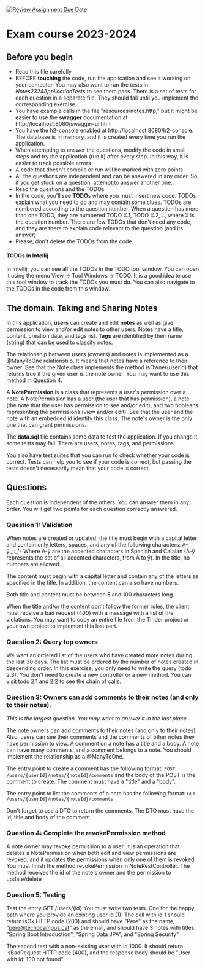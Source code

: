 [![Review Assignment Due Date](https://classroom.github.com/assets/deadline-readme-button-24ddc0f5d75046c5622901739e7c5dd533143b0c8e959d652212380cedb1ea36.svg)](https://classroom.github.com/a/tX4CML9e)
# Exam course 2023-2024

## Before you begin
* Read this file carefully
* BEFORE **touching** the code, run the application and see it working on your computer. You may also want to run the tests in *Notes2324ApplicationTests*
  to see them pass. There is a set of tests for each question in a separate file. They should fail until you implement the corresponding exercise.
* You have example calls in the file "resources/notes.http," but it might be easier to use the **swagger** documentation at http://localhost:8080/swagger-ui.html
* You have the h2-console enabled at http://localhost:8080/h2-console. The database is in memory, and it is created every time you run the application.
* When attempting to answer the questions, modify the code in small steps and try the application (run it) after every step. In this way, it is easier to track possible errors
* A code that doesn't compile or run will be marked with zero points
* All the questions are independent and can be answered in any order. So, if you get stuck on a question, attempt to answer another one.
* Read the questions and the TODOs
* In the code, you'll see **TODO**s where you must insert new code. TODOs explain what you need to do and may contain some clues. TODOs are numbered according to the question number. When a question has more than one TODO, they are
  numbered TODO X.1, TODO X.2, .., where X is the question number. There are few TODOs that don't need any code, and they are there to explain code relevant to the question (and its answer)
* Please,
  don't delete the TODOs from the code.

#### TODOs in Intellij
In Intellij, you can see all the TODOs in the TODO tool window. You can open it using the menu View -> Tool Windows -> TODO.
It is a good idea to use this tool window to track the TODOs you must do. You can also navigate to the TODOs in the code from this window.

## The domain. Taking and Sharing Notes
In this application, **users** can create and edit **notes** as well as give permission to view and/or edit notes to other users.
Notes have a title, content, creation date, and tags list. **Tags** are identified by their name (string) that can be used to classify notes.

The relationship between users (owners) and notes is implemented as a @ManyToOne relationship. It means that notes have a reference to their owner. See that the
Note class implements the method isOwner(userId) that returns true if the given user is the note owner. You may want to use this method in Question 4.

A **NotePermission** is a class that represents a user's permission over a note. A NotePermission has a user (the user that has permission),
a note (the note that the user has permission to see and/or edit), and two booleans representing the permissions (view and/or edit). See that
the user and the note with an embedded id identify this class. The note's owner is the only one that can grant permissions.

The **data.sql** file contains some data to test the application. If you change it, some tests may fail. There are users, notes, tags, and permissions.

You also have test suites that you can run to check whether your code is correct. Tests can help you to see if your code is correct, but passing the tests doesn't
necessarily mean that your code is correct.

## Questions
Each question is independent of the others. You can answer them in any order. You will get two points for each question correctly answered.



### Question 1: Validation
When notes are created or updated, the title must begin with a capital letter and contain only letters, spaces, and any of the following characters: À-ÿ.,;:_'-
Where À-ÿ are the accented characters in Spanish and Catalan (À-ÿ represents the set of all accented characters, from À to ÿ).
In the title, no numbers are allowed.

The content must begin with a capital letter and contain any of the letters as specified in the title. In addition, the content can also have numbers.

Both title and content must be between 5 and 100 characters long.

When the title and/or the content don't follow the former rules, the client must receive a bad request (400) with a message with a list of the violations.
You may want to copy an entire file from the Tinder project or your own project to implement this last part.

### Question 2: Query top owners
We want an ordered list of the users who have created more notes during the last 30 days. The list must be ordered by the number of notes created in descending order.
In this exercise, you only need to write the query (todo 2.3). You don't need to create a new controller or a new method. You can visit todo 2.1 and 2.2 to see the chain of calls.

### Question 3: Owners can add comments to their notes (and only to their notes).
*This is the largest question. You may want to answer it in the last place.*

The note owners can add comments to their notes (and only to their notes). Also, users can see their comments and the comments of other notes they have permission to view.
A comment on a note has a title and a body. A note can have many comments, and a comment belongs to a note. You should implement the relationship as a @ManyToOne.

The entry point to create a comment has the following format:
```POST /users/{userId}/notes/{noteId}/comments``` and the body of the POST is the comment to create. The comment must have a "title" and a "body".

The entry point to list the comments of a note has the following format:
```GET /users/{userId}/notes/{noteId}/comments```

Don't forget to use a DTO to return the comments. The DTO must have the id, title and body of the comment.

### Question 4: Complete the revokePermission method
A note owner may revoke permission to a user. It is an operation that deletes a NotePermission when both edit and view permissions are revoked, and
it updates the permissions when only one of them is revoked.
You must finish the method revokePermission in NoteRestController. The method receives the id of the note's owner and the permission to update/delete

### Question 5: Testing
Test the entry GET /users/{id}  You must write two tests. One for the happy path where you provide an existing user id (1). The
call with id 1 should return isOk HTTP code (200) and
should have "Pere" as the name, "pere@tecnocampus.cat" as the email, and should have 3 notes with titles: "Spring Boot Introduction", "Spring Data JPA", and "Spring Security".

The second test
with a non-existing user with id 1000. It should return isBadRequest HTTP code (400), and the response body should be "User with id: 100 not found"
